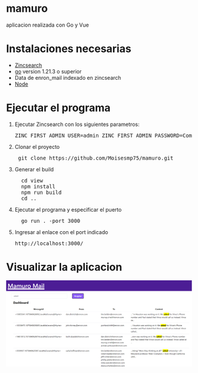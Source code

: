 # mamuro
aplicacion realizada con Go y Vue

# Instalaciones necesarias
<ul>
  <li><a href="https://zincsearch-docs.zinc.dev/">Zincsearch</a></li>
  <li><a href="https://go.dev/">go</a> version 1.21.3 o superior</li>
  <li>Data de enron_mail indexado en zincsearch</li>
  <li><a href="https://nodejs.org/en">Node</a></li>
</ul>

# Ejecutar el programa
<ol>
  <li>Ejecutar Zincsearch con los siguientes parametros:</li>
  <pre>
ZINC_FIRST_ADMIN_USER=admin ZINC_FIRST_ADMIN_PASSWORD=Complexpass#123</pre>
  <li>Clonar el proyecto</li>
  <pre> git clone https://github.com/Moisesmp75/mamuro.git</pre>
  <li>Generar el build</li>
  <pre>
  cd view
  npm install
  npm run build
  cd ..</pre>
  <li>Ejecutar el programa y especificar el puerto</li>
  <pre>
  go run . -port 3000</pre>
  <li>Ingresar al enlace con el port indicado</li>
  <pre>http://localhost:3000/</pre>
</ol>

# Visualizar la aplicacion

![imagen](https://github.com/Moisesmp75/mamuro/blob/main/imagen.png)
